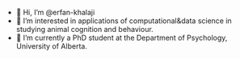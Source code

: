 - 👋 Hi, I’m @erfan-khalaji
- 👀 I’m interested in applications of computational&data science in studying animal cognition and behaviour.
- 🌱 I’m currently a PhD student at the Department of Psychology, University of Alberta.
